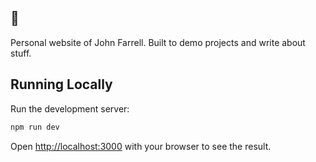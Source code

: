 ## 🚀

Personal website of John Farrell.
Built to demo projects and write about stuff.

## Running Locally

Run the development server:

```bash
npm run dev
```

Open [http://localhost:3000](http://localhost:3000) with your browser to see the result.
